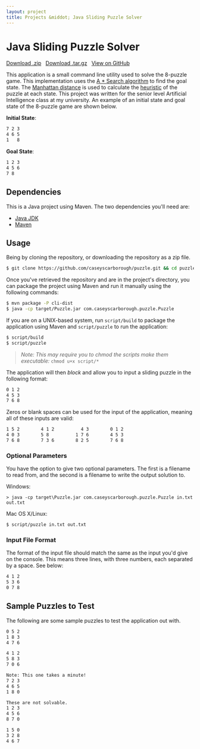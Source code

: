```yaml
---
layout: project
title: Projects &middot; Java Sliding Puzzle Solver
---
```


# Java Sliding Puzzle Solver

<i class="icon-cloud-download"></i> <a href="https://github.com/caseyscarborough/puzzle/zipball/master">Download .zip</a> &nbsp; 
<i class="icon-cloud-download"></i> <a href="https://github.com/caseyscarborough/puzzle/tarball/master">Download .tar.gz</a> &nbsp; 
<i class="icon-github"></i> <a href="https://github.com/caseyscarborough/puzzle">View on GitHub</a>

This application is a small command line utility used to solve the 8-puzzle game. This implementation uses the [A * Search algorithm](http://en.wikipedia.org/wiki/A*_search_algorithm) to find the goal state. The [Manhattan distance](http://en.wikipedia.org/wiki/Taxicab_geometry) is used to calculate the [heuristic](http://en.wikipedia.org/wiki/Heuristic_function) of the puzzle at each state. This project was written for the senior level Artificial Intelligence class at my university. An example of an initial state and goal state of the 8-puzzle game are shown below.

__Initial State__:


```bash
7 2 3
4 6 5
1   8
```

__Goal State__:

```bash
1 2 3
4 5 6
7 8
```

## Dependencies

This is a Java project using Maven. The two dependencies you'll need are:

* [Java JDK](http://www.oracle.com/technetwork/java/javase/downloads/jdk7-downloads-1880260.html)
* [Maven](http://maven.apache.org)

## Usage

Being by cloning the repository, or downloading the repository as a zip file.

```bash
$ git clone https://github.com/caseyscarborough/puzzle.git && cd puzzle
```

Once you've retrieved the repository and are in the project's directory, you can package the project using Maven and run it manually using the following commands:

```bash
$ mvn package -P cli-dist
$ java -cp target/Puzzle.jar com.caseyscarborough.puzzle.Puzzle
```

If you are on a UNIX-based system, run `script/build` to package the application using Maven and `script/puzzle` to run the application:

```bash
$ script/build
$ script/puzzle
```

> _Note: This may require you to chmod the scripts make them executable:_ `chmod u+x script/*`

The application will then _block_ and allow you to input a sliding puzzle in the following format:

```bash
0 1 2
4 5 3
7 6 8
```

Zeros or blank spaces can be used for the input of the application, meaning all of these inputs are valid:

```bash
1 5 2        4 1 2          4 3        0 1 2
4 0 3        5 8          1 7 6        4 5 3
7 6 8        7 3 6        8 2 5        7 6 8
```

### Optional Parameters

You have the option to give two optional parameters. The first is a filename to read from, and the second is a filename to write the output solution to.

Windows:

```
> java -cp target\Puzzle.jar com.caseyscarborough.puzzle.Puzzle in.txt out.txt
```

Mac OS X/Linux:

```bash
$ script/puzzle in.txt out.txt
```

### Input File Format

The format of the input file should match the same as the input you'd give on the console. This means three lines, with three numbers, each separated by a space. See below:

```bash
4 1 2
5 3 6
0 7 8
```

## Sample Puzzles to Test

The following are some sample puzzles to test the application out with.

```bash
0 5 2
1 8 3
4 7 6

4 1 2
5 8 3
7 0 6

Note: This one takes a minute!
7 2 3
4 6 5
1 8 0

These are not solvable.
1 2 3
4 5 6
8 7 0

1 5 0
3 2 8
4 6 7
```
